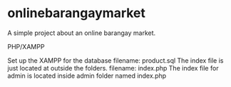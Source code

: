 # onlinebarangaymarket
A simple project about an online barangay market.

PHP/XAMPP

Set up the XAMPP for the database filename: product.sql
The index file is just located at outside the folders. filename: index.php
The index file for admin is located inside admin folder named index.php
